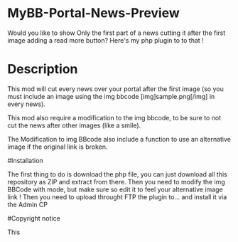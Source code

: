 # MyBB-Portal-News-Preview
Would you like to show Only the first part of a news cutting it after the first image adding a read more button? Here's my php plugin to to that !


# Description
This mod will cut every news over your portal after the first image (so you must include an image using the img bbcode [img]sample.png[/img] in every news).

This mod also require a modification to the img bbcode, to be sure to not cut the news after other images (like a smile).

The Modification to img BBcode also include a function to use an alternative image if the original link is broken.


#Installation

The first thing to do is download the php file, you can just download all this repository as ZIP and extract from there.
Then you need to modify the img BBCode with mode, but make sure so edit it to feel your alternative image link !
Then you need to upload throught FTP the plugin to... and install it via the Admin CP

#Copyright notice

This
